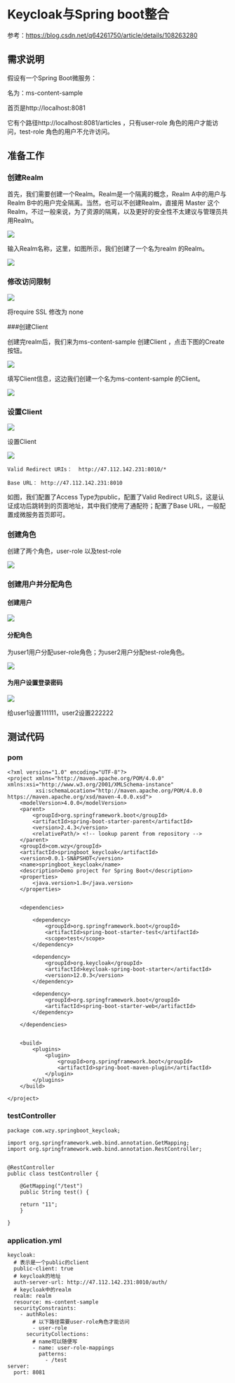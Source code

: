 # Keycloak与Spring boot整合

参考：https://blog.csdn.net/q64261750/article/details/108263280

## 需求说明

假设有一个Spring Boot微服务：

名为：ms-content-sample

首页是http://localhost:8081

它有个路径http://localhost:8081/articles ，只有user-role 角色的用户才能访问，test-role 角色的用户不允许访问。

## 准备工作

### 创建Realm

首先，我们需要创建一个Realm。Realm是一个隔离的概念，Realm A中的用户与Realm B中的用户完全隔离。当然，也可以不创建Realm，直接用 Master 这个Realm，不过一般来说，为了资源的隔离，以及更好的安全性不太建议与管理员共用Realm。

![](Images/1.png)

输入Realm名称，这里，如图所示，我们创建了一个名为realm 的Realm。

![](Images/2.png)

### 修改访问限制

![](Images/11.png)

将require SSL 修改为 none 


###创建Client

创建完realm后，我们来为ms-content-sample 创建Client ，点击下图的Create按钮。

![](Images/3.png)

填写Client信息，这边我们创建一个名为ms-content-sample 的Client。

![](Images/4.png)


### 设置Client

![](Images/5.png)


设置Client

![](Images/6.png)

	Valid Redirect URIs：  http://47.112.142.231:8010/*
	
	Base URL： http://47.112.142.231:8010

如图，我们配置了Access Type为public，配置了Valid Redirect URLS，这是认证成功后跳转到的页面地址，其中我们使用了通配符；配置了Base URL，一般配置成微服务首页即可。

### 创建角色

创建了两个角色，user-role 以及test-role 

![](Images/7.png)


### 创建用户并分配角色

#### 创建用户

![](Images/8.png)

#### 分配角色

为user1用户分配user-role角色；为user2用户分配test-role角色。

![](Images/9.png)

#### 为用户设置登录密码

![](Images/10.png)


给user1设置111111，user2设置222222



## 测试代码

### pom

	<?xml version="1.0" encoding="UTF-8"?>
	<project xmlns="http://maven.apache.org/POM/4.0.0" xmlns:xsi="http://www.w3.org/2001/XMLSchema-instance"
	         xsi:schemaLocation="http://maven.apache.org/POM/4.0.0 https://maven.apache.org/xsd/maven-4.0.0.xsd">
	    <modelVersion>4.0.0</modelVersion>
	    <parent>
	        <groupId>org.springframework.boot</groupId>
	        <artifactId>spring-boot-starter-parent</artifactId>
	        <version>2.4.3</version>
	        <relativePath/> <!-- lookup parent from repository -->
	    </parent>
	    <groupId>com.wzy</groupId>
	    <artifactId>springboot_keycloak</artifactId>
	    <version>0.0.1-SNAPSHOT</version>
	    <name>springboot_keycloak</name>
	    <description>Demo project for Spring Boot</description>
	    <properties>
	        <java.version>1.8</java.version>
	    </properties>
	
	
	    <dependencies>
	
	        <dependency>
	            <groupId>org.springframework.boot</groupId>
	            <artifactId>spring-boot-starter-test</artifactId>
	            <scope>test</scope>
	        </dependency>
	
	        <dependency>
	            <groupId>org.keycloak</groupId>
	            <artifactId>keycloak-spring-boot-starter</artifactId>
	            <version>12.0.3</version>
	        </dependency>
	
	        <dependency>
	            <groupId>org.springframework.boot</groupId>
	            <artifactId>spring-boot-starter-web</artifactId>
	        </dependency>
	
	    </dependencies>
	
	
	    <build>
	        <plugins>
	            <plugin>
	                <groupId>org.springframework.boot</groupId>
	                <artifactId>spring-boot-maven-plugin</artifactId>
	            </plugin>
	        </plugins>
	    </build>
	
	</project>


### testController

	package com.wzy.springboot_keycloak;
	
	import org.springframework.web.bind.annotation.GetMapping;
	import org.springframework.web.bind.annotation.RestController;
	
	
	@RestController
	public class testController {
	
	    @GetMapping("/test")
	    public String test() {
	
	    return "11";
	    }
	
	}



### application.yml

	keycloak:
	  # 表示是一个public的client
	  public-client: true
	  # keycloak的地址
	  auth-server-url: http://47.112.142.231:8010/auth/
	  # keycloak中的realm
	  realm: realm
	  resource: ms-content-sample
	  securityConstraints:
	    - authRoles:
	        # 以下路径需要user-role角色才能访问
	        - user-role
	      securityCollections:
	        # name可以随便写
	        - name: user-role-mappings
	          patterns:
	            - /test
	server:
	  port: 8081
